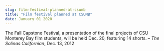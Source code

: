 ```yaml
---
slug: film-festival-planned-at-csumb
title: "Film festival planned at CSUMB"
date: January 01 2020
---
```


 
<p>
  The Fall Capstone Festival, a presentation of the final projects of CSU
  Monterey Bay film students, will be held Dec. 20, featuring 14 shorts. –
  <em>The Salinas Californian</em>, Dec. 13, 2012
</p>
 
